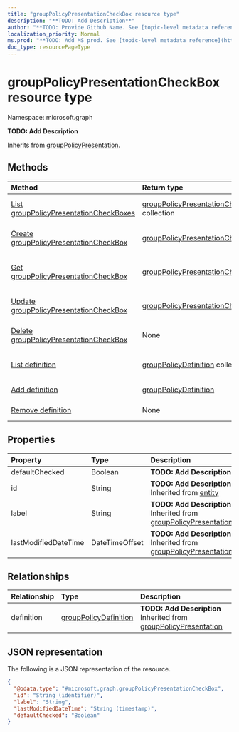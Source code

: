 ```yaml
---
title: "groupPolicyPresentationCheckBox resource type"
description: "**TODO: Add Description**"
author: "**TODO: Provide Github Name. See [topic-level metadata reference](https://msgo.azurewebsites.net/add/document/guidelines/metadata.html#topic-level-metadata)**"
localization_priority: Normal
ms.prod: "**TODO: Add MS prod. See [topic-level metadata reference](https://msgo.azurewebsites.net/add/document/guidelines/metadata.html#topic-level-metadata)**"
doc_type: resourcePageType
---
```


# groupPolicyPresentationCheckBox resource type

Namespace: microsoft.graph

**TODO: Add Description**


Inherits from [groupPolicyPresentation](../resources/grouppolicypresentation.md).

## Methods
|Method|Return type|Description|
|:---|:---|:---|
|[List groupPolicyPresentationCheckBoxes](../api/grouppolicypresentationcheckbox-list.md)|[groupPolicyPresentationCheckBox](../resources/grouppolicypresentationcheckbox.md) collection|Get a list of the [groupPolicyPresentationCheckBox](../resources/grouppolicypresentationcheckbox.md) objects and their properties.|
|[Create groupPolicyPresentationCheckBox](../api/grouppolicypresentationcheckbox-create.md)|[groupPolicyPresentationCheckBox](../resources/grouppolicypresentationcheckbox.md)|Create a new [groupPolicyPresentationCheckBox](../resources/grouppolicypresentationcheckbox.md) object.|
|[Get groupPolicyPresentationCheckBox](../api/grouppolicypresentationcheckbox-get.md)|[groupPolicyPresentationCheckBox](../resources/grouppolicypresentationcheckbox.md)|Read the properties and relationships of a [groupPolicyPresentationCheckBox](../resources/grouppolicypresentationcheckbox.md) object.|
|[Update groupPolicyPresentationCheckBox](../api/grouppolicypresentationcheckbox-update.md)|[groupPolicyPresentationCheckBox](../resources/grouppolicypresentationcheckbox.md)|Update the properties of a [groupPolicyPresentationCheckBox](../resources/grouppolicypresentationcheckbox.md) object.|
|[Delete groupPolicyPresentationCheckBox](../api/grouppolicypresentationcheckbox-delete.md)|None|Deletes a [groupPolicyPresentationCheckBox](../resources/grouppolicypresentationcheckbox.md) object.|
|[List definition](../api/grouppolicypresentationcheckbox-list-definition.md)|[groupPolicyDefinition](../resources/intune-grouppolicydefinition.md) collection|Get the groupPolicyDefinition resources from the definition navigation property.|
|[Add definition](../api/grouppolicypresentationcheckbox-post-definition.md)|[groupPolicyDefinition](../resources/intune-grouppolicydefinition.md)|Add definition by posting to the definition collection.|
|[Remove definition](../api/grouppolicypresentationcheckbox-delete-definition.md)|None|Remove a [groupPolicyDefinition](../resources/intune-grouppolicydefinition.md) object.|

## Properties
|Property|Type|Description|
|:---|:---|:---|
|defaultChecked|Boolean|**TODO: Add Description**|
|id|String|**TODO: Add Description** Inherited from [entity](../resources/entity.md)|
|label|String|**TODO: Add Description** Inherited from [groupPolicyPresentation](../resources/intune-grouppolicypresentation.md)|
|lastModifiedDateTime|DateTimeOffset|**TODO: Add Description** Inherited from [groupPolicyPresentation](../resources/intune-grouppolicypresentation.md)|

## Relationships
|Relationship|Type|Description|
|:---|:---|:---|
|definition|[groupPolicyDefinition](../resources/intune-grouppolicydefinition.md)|**TODO: Add Description** Inherited from [groupPolicyPresentation](../resources/grouppolicypresentation.md)|

## JSON representation
The following is a JSON representation of the resource.
<!-- {
  "blockType": "resource",
  "keyProperty": "id",
  "@odata.type": "microsoft.graph.groupPolicyPresentationCheckBox",
  "baseType": "microsoft.graph.groupPolicyPresentation",
  "openType": false
}
-->
``` json
{
  "@odata.type": "#microsoft.graph.groupPolicyPresentationCheckBox",
  "id": "String (identifier)",
  "label": "String",
  "lastModifiedDateTime": "String (timestamp)",
  "defaultChecked": "Boolean"
}
```

